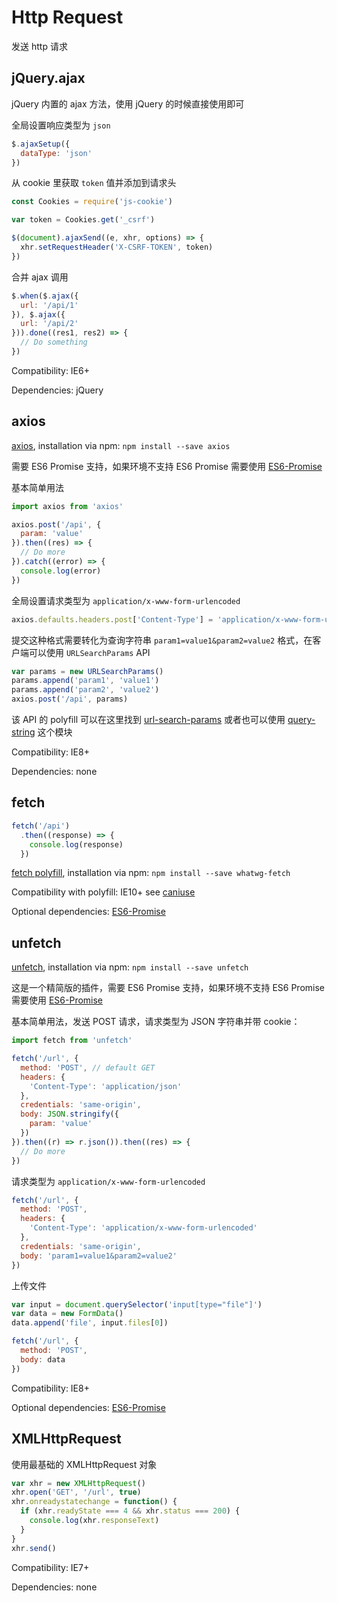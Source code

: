 # Http Request

发送 http 请求

## jQuery.ajax

jQuery 内置的 ajax 方法，使用 jQuery 的时候直接使用即可

全局设置响应类型为 `json`

``` javascript
$.ajaxSetup({
  dataType: 'json'
})
```

从 cookie 里获取 `token` 值并添加到请求头

``` javascript
const Cookies = require('js-cookie')

var token = Cookies.get('_csrf')

$(document).ajaxSend((e, xhr, options) => {
  xhr.setRequestHeader('X-CSRF-TOKEN', token)
})
```

合并 ajax 调用

``` javascript
$.when($.ajax({
  url: '/api/1'
}), $.ajax({
  url: '/api/2'
})).done((res1, res2) => {
  // Do something
})
```

Compatibility: IE6+

Dependencies: jQuery

## axios

[axios](https://github.com/axios/axios), installation via npm: `npm install --save axios`

需要 ES6 Promise 支持，如果环境不支持 ES6 Promise 需要使用 [ES6-Promise](https://github.com/stefanpenner/es6-promise)

基本简单用法

``` javascript
import axios from 'axios'

axios.post('/api', {
  param: 'value'
}).then((res) => {
  // Do more
}).catch((error) => {
  console.log(error)
})
```

全局设置请求类型为 `application/x-www-form-urlencoded`

``` javascript
axios.defaults.headers.post['Content-Type'] = 'application/x-www-form-urlencoded;charset=utf-8'
```

提交这种格式需要转化为查询字符串 `param1=value1&param2=value2` 格式，在客户端可以使用 `URLSearchParams` API

``` javascript
var params = new URLSearchParams()
params.append('param1', 'value1')
params.append('param2', 'value2')
axios.post('/api', params)
```

该 API 的 polyfill 可以在这里找到 [url-search-params](https://github.com/WebReflection/url-search-params) 或者也可以使用 [query-string](https://github.com/sindresorhus/query-string) 这个模块

Compatibility: IE8+

Dependencies: none

## fetch

``` javascript
fetch('/api')
  .then((response) => {
    console.log(response)
  })
```

[fetch polyfill](https://github.com/github/fetch), installation via npm: `npm install --save whatwg-fetch`

Compatibility with polyfill: IE10+ see [caniuse](https://caniuse.com/#feat=fetch)

Optional dependencies: [ES6-Promise](https://github.com/stefanpenner/es6-promise)

## unfetch

[unfetch](https://github.com/developit/unfetch), installation via npm: `npm install --save unfetch`

这是一个精简版的插件，需要 ES6 Promise 支持，如果环境不支持 ES6 Promise 需要使用 [ES6-Promise](https://github.com/stefanpenner/es6-promise)

基本简单用法，发送 POST 请求，请求类型为 JSON 字符串并带 cookie：

``` javascript
import fetch from 'unfetch'

fetch('/url', {
  method: 'POST', // default GET
  headers: {
    'Content-Type': 'application/json'
  },
  credentials: 'same-origin',
  body: JSON.stringify({
    param: 'value'
  })
}).then((r) => r.json()).then((res) => {
  // Do more
})
```

请求类型为 `application/x-www-form-urlencoded`

``` javascript
fetch('/url', {
  method: 'POST',
  headers: {
    'Content-Type': 'application/x-www-form-urlencoded'
  },
  credentials: 'same-origin',
  body: 'param1=value1&param2=value2'
})
```

上传文件

``` javascript
var input = document.querySelector('input[type="file"]')
var data = new FormData()
data.append('file', input.files[0])

fetch('/url', {
  method: 'POST',
  body: data
})
```

Compatibility: IE8+

Optional dependencies: [ES6-Promise](https://github.com/stefanpenner/es6-promise)

## XMLHttpRequest

使用最基础的 XMLHttpRequest 对象

``` javascript
var xhr = new XMLHttpRequest()
xhr.open('GET', '/url', true)
xhr.onreadystatechange = function() {
  if (xhr.readyState === 4 && xhr.status === 200) {
    console.log(xhr.responseText)
  }
}
xhr.send()
```

Compatibility: IE7+

Dependencies: none
